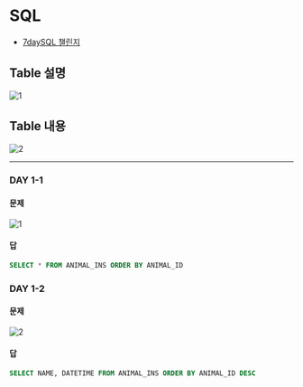 # SQL

- <a href="https://github.com/ydj515/Algorithm_study/blob/master/Java/src/num15953/Main.java">7daySQL 챌린지</a>

## Table 설명
![1](https://user-images.githubusercontent.com/32935365/64315607-7cd45600-cfed-11e9-83ee-f78d1c0c8aba.PNG)

## Table 내용
![2](https://user-images.githubusercontent.com/32935365/64315628-8a89db80-cfed-11e9-920f-5ba5c08808aa.PNG)

<hr>

### DAY 1-1

#### 문제
![1](https://user-images.githubusercontent.com/32935365/64316314-6b8c4900-cfef-11e9-969b-e17d1c35db4e.PNG)
#### 답
```SQL
SELECT * FROM ANIMAL_INS ORDER BY ANIMAL_ID
```

### DAY 1-2

#### 문제
![2](https://user-images.githubusercontent.com/32935365/64316484-ed7c7200-cfef-11e9-8010-bfd69b168847.PNG)
#### 답
```SQL
SELECT NAME, DATETIME FROM ANIMAL_INS ORDER BY ANIMAL_ID DESC
```
